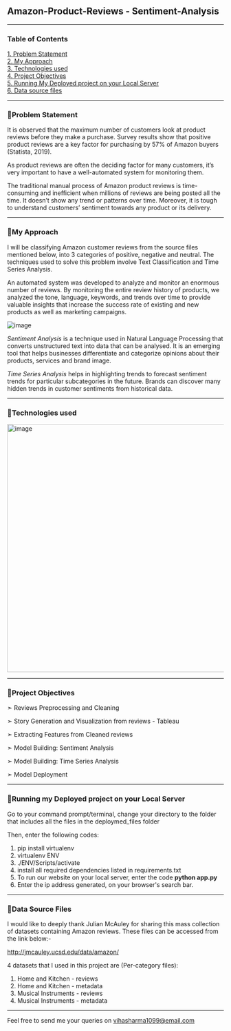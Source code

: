 ## Amazon-Product-Reviews - Sentiment-Analysis

---

### **Table of Contents**

[1. Problem Statement](#problem-statement)   
[2. My Approach](#my-approach)   
[3. Technologies used](#technologies-used)   
[4. Project Objectives](#project-objectives)   
[5. Running My Deployed project on your Local Server](#running-my-deployed-project-on-your-local-server)   
[6. Data source files](#data-source-files)

---
### **🔹Problem Statement**

It is observed that the maximum number of customers look at product reviews before they make a purchase. Survey results show that positive product reviews are a key factor for purchasing by 57% of Amazon buyers (Statista, 2019). 

As product reviews are often the deciding factor for many customers, it’s very important to have a well-automated system for monitoring them.

The traditional manual process of Amazon product reviews is time-consuming and inefficient when millions of reviews are being posted all the time. It doesn’t show any trend or patterns over time. Moreover, it is tough to understand customers’ sentiment towards any product or its delivery.

---

### **🔹My Approach**

I will be classifying Amazon customer reviews from the source files mentioned below, into 3 categories of positive, negative and neutral. The techniques used to solve this problem involve Text Classification and Time Series Analysis.  

An automated system was developed to analyze and monitor an enormous number of reviews. By monitoring the entire review history of products, we analyzed the tone, language, keywords, and trends over time to provide valuable insights that increase the success rate of existing and new products as well as marketing campaigns.

![image](https://user-images.githubusercontent.com/106082126/206913002-a6c8826a-0839-43fc-a5db-9113ce0efa28.png)


*Sentiment Analysis* is a technique used in Natural Language Processing that converts unstructured text into data that can be analysed. It is an emerging tool that helps businesses differentiate and categorize opinions about their products, services and brand image.

*Time Series Analysis* helps in highlighting trends to forecast sentiment trends for particular subcategories in the future. Brands can discover many hidden trends in customer sentiments from historical data.



---

### **🔹Technologies used**

<img width="576" alt="image" src="https://user-images.githubusercontent.com/106082126/206910501-2117e9e8-b694-4872-b618-d28503ff3e3f.png">

---

### **🔹Project Objectives**

➣ Reviews Preprocessing and Cleaning

➣ Story Generation and Visualization from reviews - Tableau

➣ Extracting Features from Cleaned reviews

➣ Model Building: Sentiment Analysis

➣ Model Building: Time Series Analysis

➣ Model Deployment

---

### **🔹Running my Deployed project on your Local Server**

Go to your command prompt/terminal, change your directory to the folder that includes all the files in the deploymed_files folder 

Then, enter the following codes:

1. pip install virtualenv
2. virtualenv ENV
3. ./ENV/Scripts/activate
4. install all required dependencies listed in requirements.txt
5. To run our website on your local server, enter the code **python app.py**
6. Enter the ip address generated, on your browser's search bar. 

---

### **🔹Data Source Files**

I would like to deeply thank Julian McAuley for sharing this mass collection of datasets containing Amazon reviews. These files can be accessed from the link below:-

http://jmcauley.ucsd.edu/data/amazon/

4 datasets that I used in this project are (Per-category files):

1. Home and Kitchen - reviews 
2. Home and Kitchen - metadata
3. Musical Instruments - reviews
4. Musical Instruments - metadata

---

Feel free to send me your queries on <vihasharma1099@email.com>
